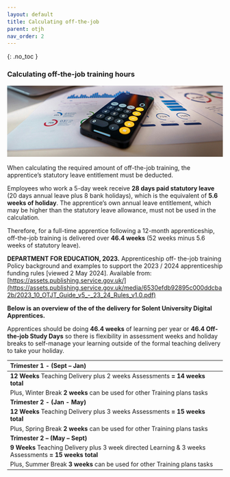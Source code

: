 ```yaml
---
layout: default
title: Calculating off-the-job
parent: otjh
nav_order: 2
---
```


{: .no_toc }


### Calculating off-the-job training hours

![Calculator](../images/jakub-zerdzicki-ip7GFn5JqX8-unsplash.jpg)

When calculating the required amount of off-the-job training, the  apprentice’s statutory leave entitlement must be deducted. 

Employees who work a 5-day week receive **28 days paid statutory leave** (20 days annual leave plus 8 bank holidays), which is the equivalent of  **5.6 weeks of holiday**. The apprentice’s own annual leave entitlement,  which may be higher than the statutory leave allowance, must not be  used in the calculation. 

Therefore, for a full-time apprentice following a 12-month apprenticeship, off-the-job training is delivered over **46.4 weeks** (52 weeks minus 5.6  weeks of statutory leave). 

**DEPARTMENT FOR EDUCATION, 2023.** Apprenticeship off- the-job training Policy background and examples to support the 2023 / 2024 apprenticeship funding rules [viewed 2 May 2024]. Available from: [https://assets.publishing.service.gov.uk/](https://assets.publishing.service.gov.uk/media/6530efdb92895c000ddcba2b/2023_10_OTJT_Guide_v5_-_23_24_Rules_v1.0.pdf)

**Below is an overview of the of the delivery for Solent University Digital Apprentices.**

Apprentices should be doing **46.4 weeks** of learning per year or **46.4 Off-the-job Study Days** so there is flexibility in assessment weeks and holiday breaks to self-manage your learning outside of the formal teaching delivery to take your holiday.  

|**Trimester 1 - (Sept – Jan)**                                                 |
|:------------------------------------------------------------------------------|
| **12 Weeks** Teaching Delivery plus 2 weeks Assessments **= 14 weeks total**  |
| Plus, Winter Break **2 weeks** can be used for other Training plans tasks     |
| **Trimester 2 - (Jan - May)**                                                |
| **12 Weeks** Teaching Delivery plus 3 weeks Assessments **= 15 weeks total** |
| Plus, Spring Break **2 weeks** can be used for other Training plans tasks    |
| **Trimester 2 – (May – Sept)**                                                                          |
| **9 Weeks** Teaching Delivery plus 3 week directed Learning  & 3 weeks Assessments **= 15 weeks total** |
| Plus, Summer Break **3 weeks** can be used for other Training plans tasks                               |



